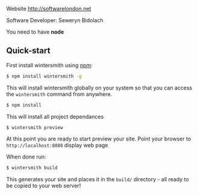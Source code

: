 Website http://softwarelondon.net 

Software Developer: Seweryn Bidolach

You need to have **node**

## Quick-start

First install wintersmith using [npm](http://npmjs.org/):

```bash
$ npm install wintersmith -g
```

This will install wintersmith globally on your system so that you can access the `wintersmith` command from anywhere.


```bash
$ npm install
```

This will install all project dependances

```bash
$ wintersmith preview
```

At this point you are ready to start preview your site. Point your browser to `http://localhost:8080` display web page

When done run:

```bash
$ wintersmith build
```

This generates your site and places it in the `build/` directory - all ready to be copied to your web server!